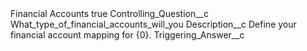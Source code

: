 <?xml version="1.0" encoding="UTF-8"?>
<CustomMetadata xmlns="http://soap.sforce.com/2006/04/metadata" xmlns:xsi="http://www.w3.org/2001/XMLSchema-instance" xmlns:xsd="http://www.w3.org/2001/XMLSchema">
    <label>Financial Accounts</label>
    <protected>true</protected>
    <values>
        <field>Controlling_Question__c</field>
        <value xsi:type="xsd:string">What_type_of_financial_accounts_will_you</value>
    </values>
    <values>
        <field>Description__c</field>
        <value xsi:type="xsd:string">Define your financial account mapping for {0}.</value>
    </values>
    <values>
        <field>Triggering_Answer__c</field>
        <value xsi:nil="true"/>
    </values>
</CustomMetadata>
